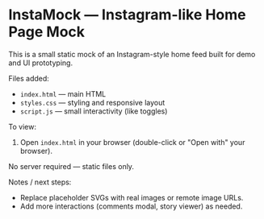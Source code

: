 # InstaMock — Instagram-like Home Page Mock

This is a small static mock of an Instagram-style home feed built for demo and UI prototyping.

Files added:

- `index.html` — main HTML
- `styles.css` — styling and responsive layout
- `script.js` — small interactivity (like toggles)

To view:

1. Open `index.html` in your browser (double-click or "Open with" your browser).

No server required — static files only.

Notes / next steps:

- Replace placeholder SVGs with real images or remote image URLs.
- Add more interactions (comments modal, story viewer) as needed.
